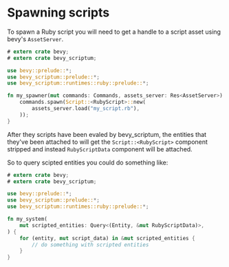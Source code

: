 # Spawning scripts

To spawn a Ruby script you will need to get a handle to a script asset using
bevy's `AssetServer`.

```rust
# extern crate bevy;
# extern crate bevy_scriptum;

use bevy::prelude::*;
use bevy_scriptum::prelude::*;
use bevy_scriptum::runtimes::ruby::prelude::*;

fn my_spawner(mut commands: Commands, assets_server: Res<AssetServer>) {
    commands.spawn(Script::<RubyScript>::new(
        assets_server.load("my_script.rb"),
    ));
}
```

After they scripts have been evaled by bevy_scriptum, the entities that they've
been attached to will get the `Script::<RubyScript>` component stripped and instead
```RubyScriptData``` component will be attached.

So to query scipted entities you could do something like:

```rust
# extern crate bevy;
# extern crate bevy_scriptum;

use bevy::prelude::*;
use bevy_scriptum::prelude::*;
use bevy_scriptum::runtimes::ruby::prelude::*;

fn my_system(
    mut scripted_entities: Query<(Entity, &mut RubyScriptData)>,
) {
    for (entity, mut script_data) in &mut scripted_entities {
        // do something with scripted entities
    }
}
```
